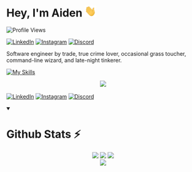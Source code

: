 # Hey, I'm Aiden <img src="https://github.com/Navnedia/Navnedia/blob/main/Assets/wave.gif" width="30px" height="30px"></h1>

<!-- ![Name Banner](https://github.com/Navnedia/Navnedia/blob/main/Assets/Navnedia_Banner.png) -->
![Profile Views](https://komarev.com/ghpvc/?username=Navnedia&style=flat&color=red)

[![LinkedIn](https://skillicons.dev/icons?i=linkedin)](https://www.linkedin.com/in/aidenv/)
[![Instagram](https://skillicons.dev/icons?i=instagram)](https://instagram.com/aiden.vand)
[![Discord](https://skillicons.dev/icons?i=discord)](https://discord.com/users/579480650470522910)

Software engineer by trade, true crime lover, occasional grass toucher, command-line wizard, and late-night tinkerer.


[![My Skills](https://skillicons.dev/icons?i=java,py,js,ts,nodejs,react,cs,dotnet,express,django,swift,git,docker,bash,linux,mongodb,postgres,bootstrap,aws,azure,cloudflare,html,css,md,github,postman,vscode,githubactions,gradle,idea,pycharm,scala,rust,sklearn,selenium,windows,apple&perline=11)](https://aidenv.dev)

<div align="center">
  <a href="https://aidenv.dev">
    <img src="https://skillicons.dev/icons?i=java,python,js,ts,cs,swift,bash,md,nodejs,react,dotnet,express,django,bootstrap,sklearn,mongodb,postgres,git,github,githubactions,docker,postman,vscode,idea,pycharm,linux,windows,apple,aws,azure,cloudflare,html,css&perline=11" />
  </a>
</div>

[![LinkedIn](https://skillicons.dev/icons?i=linkedin)](https://www.linkedin.com/in/aidenv/)
[![Instagram](https://skillicons.dev/icons?i=instagram)](https://instagram.com/aiden.vand)
[![Discord](https://skillicons.dev/icons?i=discord)](https://discord.com/users/579480650470522910)


<details open>
  <summary><h1>Github Stats ⚡</h1></summary>
  <div align="center">
	<img src="https://github-readme-stats.vercel.app/api?username=Navnedia&bg_color=292a36&title_color=913937&text_color=f2e8e7&icon_color=77b0ca&show_icons=true&count_private=true&hide_border=true&include_all_commits=true&count_private=true&custom_title=%20GitHub%20Stats" width="45%"> <!-- End GitHub Stats -->
	<img src="https://github-readme-streak-stats.herokuapp.com/?user=Navnedia&theme=dark&hide_border=true&date_format=M%20j%5B%2C%20Y%5D&background=292A36&ring=913937&currStreakLabel=77B0CA&sideLabels=F2E8E7&sideNums=F2E8E7&currStreakNum=F2E8E7&stroke=F2E8E7" width="47.5%"> <!-- End Streak Stats -->
	  <img src="https://github-readme-stats.vercel.app/api/top-langs/?username=Navnedia&bg_color=292a36&title_color=913937&text_color=f2e8e7&hide_border=true&include_all_commits=true&count_private=true&layout=compact">
	</div>
	<div align="center">
		<img src="https://komarev.com/ghpvc/?username=Navnedia&style=flat&color=red">
	</div> <!-- End Profile Views -->
</details>





<!-- <div align="center">
	<h2>Language Stats</h2>
	<img src="https://github-readme-stats.vercel.app/api/wakatime?username=navnedia\&bg_color=292a36&title_color=913937&text_color=f2e8e7&hide_border=true&include_all_commits=true&count_private=true&layout=compact&langs_count=12">
</div> -->
<!-- End Language Stats WakaTime (All Time) -->

<!--<h2 align="center">WakaTime - Past Week Language Stats</h2>-->
<!-- To re-activate this section, just remove the !!! at the start of the comment body tags below: -->
<!--!!!START_SECTION:waka-->
<!--!!!END_SECTION:waka-->
<!-- End WakaTime Past Week Language Stats -->

<!--<h1 align="center">About Me (Coming Soon...)</h1>

- 🔭 I’m currently working on ...
- 🌱 I’m currently learning ...
- 👯 I’m looking to collaborate on ...
- 🤔 I’m looking for help with ...
- 💬 Ask me about ...
- 📫 How to reach me: ...
- 😄 Pronouns: ...
- ⚡ Fun fact: ...
-->
<!-- End About Me Section -->
